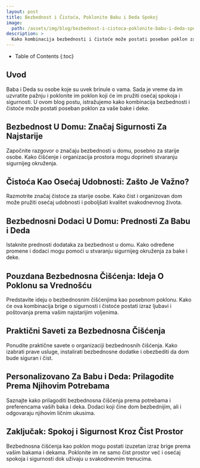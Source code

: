 ```yaml
---
layout: post
title: Bezbednost i Čistoća, Poklonite Babu i Deda Spokoj
image: 
  path: /assets/img/blog/bezbednost-i-cistoca-poklonite-babu-i-deda-spokoj_dubinsko_pranje_ba.png
description: >
  Kako kombinacija bezbednosti i čistoće može postati poseban poklon za vaše bake i deke.
---
```



- Table of Contents
{:toc}


## Uvod

Baba i Deda su osobe koje su uvek brinule o vama. Sada je vreme da im uzvratite pažnju i poklonite im poklon koji će im pružiti osećaj spokoja i sigurnosti. U ovom blog postu, istražujemo kako kombinacija bezbednosti i čistoće može postati poseban poklon za vaše bake i deke.


## Bezbednost U Domu: Značaj Sigurnosti Za Najstarije

Započnite razgovor o značaju bezbednosti u domu, posebno za starije osobe. Kako čišćenje i organizacija prostora mogu doprineti stvaranju sigurnijeg okruženja.


## Čistoća Kao Osećaj Udobnosti: Zašto Je Važno?

Razmotrite značaj čistoće za starije osobe. Kako čist i organizovan dom može pružiti osećaj udobnosti i poboljšati kvalitet svakodnevnog života.


## Bezbednosni Dodaci U Domu: Prednosti Za Babu i Deda

Istaknite prednosti dodataka za bezbednost u domu. Kako određene promene i dodaci mogu pomoći u stvaranju sigurnijeg okruženja za bake i deke.


## Pouzdana Bezbednosna Čišćenja: Ideja O Poklonu sa Vrednošću

Predstavite ideju o bezbednosnim čišćenjima kao posebnom poklonu. Kako će ova kombinacija brige o sigurnosti i čistoće postati izraz ljubavi i poštovanja prema vašim najstarijim voljenima.


## Praktični Saveti za Bezbednosna Čišćenja

Ponudite praktične savete o organizaciji bezbednosnih čišćenja. Kako izabrati prave usluge, instalirati bezbednosne dodatke i obezbediti da dom bude siguran i čist.


## Personalizovano Za Babu i Deda: Prilagodite Prema Njihovim Potrebama

Saznajte kako prilagoditi bezbednosna čišćenja prema potrebama i preferencama vaših baka i deka. Dodaci koji čine dom bezbednijim, ali i odgovaraju njihovim ličnim ukusima.


## Zaključak: Spokoj i Sigurnost Kroz Čist Prostor

Bezbednosna čišćenja kao poklon mogu postati izuzetan izraz brige prema vašim bakama i dekama. Poklonite im ne samo čist prostor već i osećaj spokoja i sigurnosti dok uživaju u svakodnevnim trenucima.